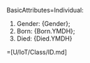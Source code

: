 BasicAttributes=Individual:<ol><li>Gender: {Gender}; <li>Born: {Born.YMDH};<li> Died: {Died.YMDH}</ol>

=[U/IoT/Class/ID.md]